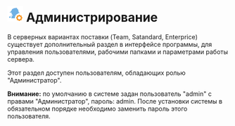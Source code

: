 # ![](../media/app/icons/admin_18/admin_default-01.svg) Администрирование

В серверных вариантах поставки (Team, Satandard, Enterprice) существует дополнительный раздел в интерфейсе программы, для управления пользователями, рабочими папками и параметрами работы сервера.

Этот раздел доступен пользователям, обладающих ролью "Администратор".

**Внимание:** по умолчанию в системе задан пользователь "admin" с правами "Администратор", пароль: admin.
После установки системы в обязательном порядке необходимо заменить пароль этого пользователя.
